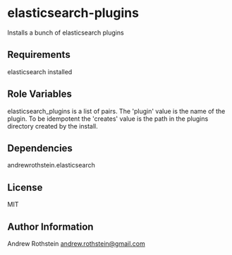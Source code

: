 elasticsearch-plugins
=====================

Installs a bunch of elasticsearch plugins

Requirements
------------

elasticsearch installed

Role Variables
--------------

elasticsearch_plugins is a list of pairs. The 'plugin' value is the name of the plugin. To be idempotent the 'creates' value is the path in the plugins directory created by the install.

Dependencies
------------

andrewrothstein.elasticsearch

License
-------

MIT

Author Information
------------------

Andrew Rothstein andrew.rothstein@gmail.com
